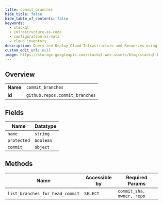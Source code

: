 ```yaml
---
title: commit_branches
hide_title: false
hide_table_of_contents: false
keywords:
  - stackql
  - infrastructure-as-code
  - configuration-as-data
  - cloud inventory
description: Query and Deploy Cloud Infrastructure and Resources using SQL
custom_edit_url: null
image: https://storage.googleapis.com/stackql-web-assets/blog/stackql-blog-post-featured-image.png
---
```

  
    

## Overview
<table><tbody>
<tr><td><b>Name</b></td><td><code>commit_branches</code></td></tr>
<tr><td><b>Id</b></td><td><code>github.repos.commit_branches</code></td></tr>
</tbody></table>

## Fields
| Name | Datatype |
| ---- | -------- |
| `name` | `string` |
| `protected` | `boolean` |
| `commit` | `object` |
## Methods
| Name | Accessible by | Required Params |
| ---- | ------------- | --------------- |
| `list_branches_for_head_commit` | `SELECT` | `commit_sha, owner, repo` |
